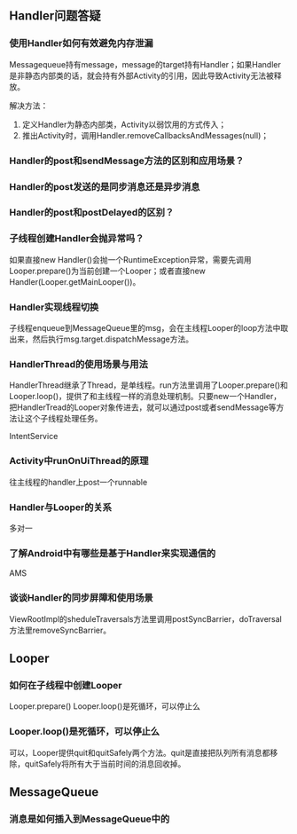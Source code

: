 ## Handler问题答疑

### 使用Handler如何有效避免内存泄漏
Messagequeue持有message，message的target持有Handler；如果Handler是非静态内部类的话，就会持有外部Activity的引用，因此导致Activity无法被释放。

解决方法：

1. 定义Handler为静态内部类，Activity以弱饮用的方式传入；
2. 推出Activity时，调用Handler.removeCallbacksAndMessages(null)；

### Handler的post和sendMessage方法的区别和应用场景？

### Handler的post发送的是同步消息还是异步消息

### Handler的post和postDelayed的区别？

### 子线程创建Handler会抛异常吗？
如果直接new Handler()会抛一个RuntimeException异常，需要先调用Looper.prepare()为当前创建一个Looper；或者直接new Handler(Looper.getMainLooper())。

### Handler实现线程切换
子线程enqueue到MessageQueue里的msg，会在主线程Looper的loop方法中取出来，然后执行msg.target.dispatchMessage方法。

### HandlerThread的使用场景与用法
HandlerThread继承了Thread，是单线程。run方法里调用了Looper.prepare()和Looper.loop()，提供了和主线程一样的消息处理机制。只要new一个Handler，把HandlerTread的Looper对象传进去，就可以通过post或者sendMessage等方法让这个子线程处理任务。

IntentService
### Activity中runOnUiThread的原理
往主线程的handler上post一个runnable

### Handler与Looper的关系
多对一

### 了解Android中有哪些是基于Handler来实现通信的
AMS

### 谈谈Handler的同步屏障和使用场景
ViewRootImpl的sheduleTraversals方法里调用postSyncBarrier，doTraversal方法里removeSyncBarrier。

## Looper
### 如何在子线程中创建Looper
Looper.prepare()
Looper.loop()是死循环，可以停止么

### Looper.loop()是死循环，可以停止么
可以，Looper提供quit和quitSafely两个方法。quit是直接把队列所有消息都移除，quitSafely将所有大于当前时间的消息回收掉。

## MessageQueue
### 消息是如何插入到MessageQueue中的
